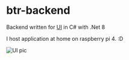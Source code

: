 # btr-backend

Backend written for [UI](https://github.com/alexanderKus/btr) in C# with .Net 8

I host application at home on raspberry pi 4. :D


![UI pic](https://github.com/alexanderKus/btr/pictures/page-example.png)